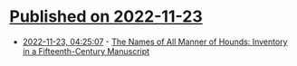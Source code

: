 # [Published on 2022-11-23](index.md)

* [2022-11-23, 04:25:07](https://news.ycombinator.com/item?id=33715146) - [The Names of All Manner of Hounds: Inventory in a Fifteenth-Century Manuscript](https://www.researchgate.net/publication/257920157_The_Names_of_All_Manner_of_Hounds_A_Unique_Inventory_in_a_Fifteenth-Century_Manuscript)
